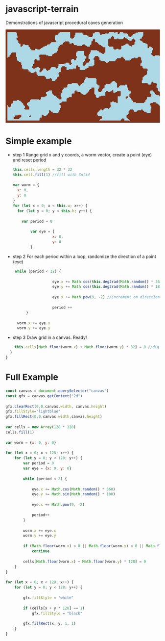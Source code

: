 # javascript-terrain
Demonstrations of javascript procedural caves generation

![Screenshot](caves.png)

# Simple example

- step 1
  Range grid x and y coords, a worm vector, create a point (eye) and reset period

  ```javascript
  this.cells.length = 32 * 32
  this.cell.fill(1) //fill with Solid
  
  var worm = {
    x: 0,
    y: 0
  }
  for (let x = 0; x < this.w; x++) {
    for (let y = 0; y < this.h; y++) {

      var period = 0

		  var eye = {
					x: 0,
					y: 0
		  }
  ```

- step 2
  For each period within a loop, randomize the direction of a point (eye)

  ```javascript
   while (period < 12) {
					
					eye.x += Math.cos(this.deg2rad(Math.random() * 360))
					eye.y += Math.cos(this.deg2rad(Math.random() * 180))

					eye.x += Math.pow(9, -2) //increment on direction x

					period ++
		}

    worm.x += eye.x
    worm.y += eye.y
  ```

- step 3
  Draw grid in a canvas. Ready!

```Javascript
    this.cells[Math.floor(worm.x) + Math.floor(worm.y) * 32] = 0 //dig with Air
  }
}
```
# Full Example
```javascript
const canvas = document.querySelector("canvas")
const gfx = canvas.getContext("2d")

gfx.clearRect(0,0,canvas.width, canvas.height)
gfx.fillStyle="lightblue"
gfx.fillRect(0,0,canvas.width,canvas.height)

var cells = new Array(128 * 128)
cells.fill(1)

var worm = {x: 0, y: 0}

for (let x = 0; x < 128; x++) {
	for (let y = 0; y < 128; y++) {
		var period = 0
		var eye = {x: 0, y: 0}

		while (period < 2) {

			eye.x += Math.cos(Math.random() * 360)
			eye.y += Math.sin(Math.random() * 180)

			eye.x += Math.pow(9, -2)

			period++
		}

		worm.x += eye.x
		worm.y += eye.y

		if (Math.floor(worm.x) < 0 || Math.floor(worm.y) < 0 || Math.floor(worm.y) >= 128 || Math.floor(worm.y) >= 128)
			continue

		cells[Math.floor(worm.x) + Math.floor(worm.y) * 128] = 0
	}
}

for (let x = 0; x < 128; x++) {
	for (let y = 0; y < 128; y++) {

		gfx.fillStyle = "white"

		if (cells[x + y * 128] == 1)
			gfx.fillStyle = "black"

		gfx.fillRect(x, y, 1, 1)
	}
}
```
